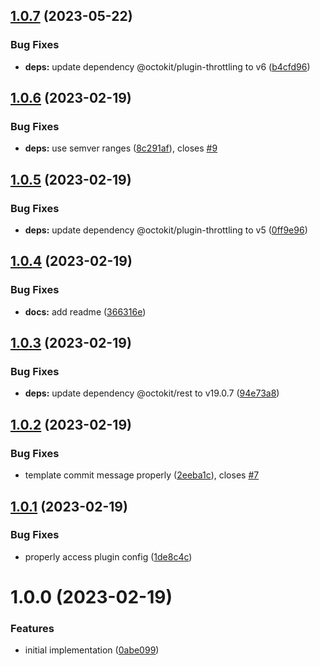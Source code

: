 ## [1.0.7](https://github.com/semantic-release-extras/verified-git-commit/compare/v1.0.6...v1.0.7) (2023-05-22)


### Bug Fixes

* **deps:** update dependency @octokit/plugin-throttling to v6 ([b4cfd96](https://github.com/semantic-release-extras/verified-git-commit/commit/b4cfd96e359902e10c880d1d4c90e2bdde18cbc0))

## [1.0.6](https://github.com/semantic-release-extras/verified-git-commit/compare/v1.0.5...v1.0.6) (2023-02-19)


### Bug Fixes

* **deps:** use semver ranges ([8c291af](https://github.com/semantic-release-extras/verified-git-commit/commit/8c291af506543f61596d2e3a78b1b45f6107a76f)), closes [#9](https://github.com/semantic-release-extras/verified-git-commit/issues/9)

## [1.0.5](https://github.com/semantic-release-extras/verified-git-commit/compare/v1.0.4...v1.0.5) (2023-02-19)


### Bug Fixes

* **deps:** update dependency @octokit/plugin-throttling to v5 ([0ff9e96](https://github.com/semantic-release-extras/verified-git-commit/commit/0ff9e9621e0072965ae02658bf3f69990f76332a))

## [1.0.4](https://github.com/semantic-release-extras/verified-git-commit/compare/v1.0.3...v1.0.4) (2023-02-19)


### Bug Fixes

* **docs:** add readme ([366316e](https://github.com/semantic-release-extras/verified-git-commit/commit/366316e227cc0229655042c9bfb799c2c3957d5b))

## [1.0.3](https://github.com/semantic-release-extras/verified-git-commit/compare/v1.0.2...v1.0.3) (2023-02-19)


### Bug Fixes

* **deps:** update dependency @octokit/rest to v19.0.7 ([94e73a8](https://github.com/semantic-release-extras/verified-git-commit/commit/94e73a83b359358fa59de6b922f4ee63d8742941))

## [1.0.2](https://github.com/semantic-release-extras/verified-git-commit/compare/v1.0.1...v1.0.2) (2023-02-19)


### Bug Fixes

* template commit message properly ([2eeba1c](https://github.com/semantic-release-extras/verified-git-commit/commit/2eeba1c3c7babee8a17c9b39a07a8511f770d40f)), closes [#7](https://github.com/semantic-release-extras/verified-git-commit/issues/7)

## [1.0.1](https://github.com/semantic-release-extras/verified-git-commit/compare/v1.0.0...v1.0.1) (2023-02-19)


### Bug Fixes

* properly access plugin config ([1de8c4c](https://github.com/semantic-release-extras/verified-git-commit/commit/1de8c4c1761c94bf658e6dde6b49b935538dedef))

# 1.0.0 (2023-02-19)


### Features

* initial implementation ([0abe099](https://github.com/semantic-release-extras/verified-git-commit/commit/0abe0995a8cef7308d3528ad91556102276cfed3))

